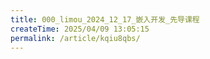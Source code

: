 ```yaml
---
title: 000_limou_2024_12_17_嵌入开发_先导课程
createTime: 2025/04/09 13:05:15
permalink: /article/kqiu8qbs/
---
```

